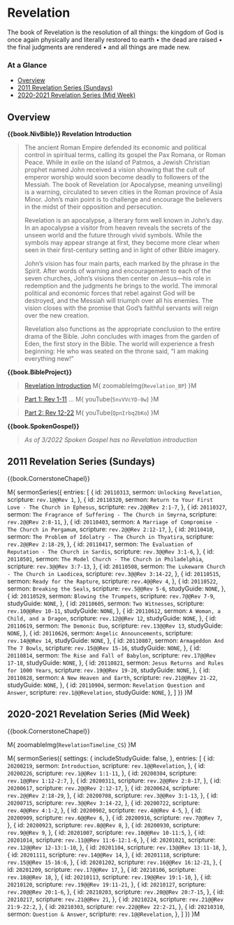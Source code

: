 # Revelation

The book of Revelation is the resolution of all things: the kingdom of
God is once again physically and literally restored to earth &bull;
the dead are raised &bull; the final judgments are rendered &bull; and
all things are made new.


### At a Glance

- [Overview](#overview)
- [2011 Revelation Series (Sundays)](#2011-revelation-series-sundays)
- [2020-2021 Revelation Series (Mid Week)](#2020-2021-revelation-series-mid-week)


## Overview


**{{book.NivBible}} Revelation Introduction**

> The ancient Roman Empire defended its economic and political control
> in spiritual terms, calling its gospel the Pax Romana, or Roman
> Peace. While in exile on the island of Patmos, a Jewish Christian
> prophet named John received a vision showing that the cult of emperor
> worship would soon become deadly to followers of the Messiah. The book
> of Revelation (or Apocalypse, meaning unveiling) is a warning,
> circulated to seven cities in the Roman province of Asia Minor. John’s
> main point is to challenge and encourage the believers in the midst of
> their opposition and persecution.
> 
> Revelation is an apocalypse, a literary form well known in John’s
> day. In an apocalypse a visitor from heaven reveals the secrets of the
> unseen world and the future through vivid symbols. While the symbols
> may appear strange at first, they become more clear when seen in their
> first-century setting and in light of other Bible imagery.
> 
> John’s vision has four main parts, each marked by the phrase in the
> Spirit. After words of warning and encouragement to each of the seven
> churches, John’s visions then center on Jesus—his role in redemption
> and the judgments he brings to the world. The immoral political and
> economic forces that rebel against God will be destroyed, and the
> Messiah will triumph over all his enemies. The vision closes with the
> promise that God’s faithful servants will reign over the new creation.
> 
> Revelation also functions as the appropriate conclusion to the entire
> drama of the Bible. John concludes with images from the garden of
> Eden, the first story in the Bible. The world will experience a fresh
> beginning: He who was seated on the throne said, “I am making
> everything new!”


**{{book.BibleProject}}**

> [Revelation Introduction](https://bibleproject.com/explore/video/revelation/)
M{ zoomableImg(`Revelation_BP`) }M

> [Part 1: Rev 1-11](https://bibleproject.com/explore/video/revelation-1-11/) ...
M{ youTube(`5nvVVcYD-0w`) }M

> [Part 2: Rev 12-22](https://bibleproject.com/explore/video/revelation-12-22/)
M{ youTube(`QpnIrbq2bKo`) }M


<!-- NOTE:  layout for "cell phone" responsive show/hide -->

**{{book.SpokenGospel}}**

> _As of 3/2022 Spoken Gospel has no Revelation introduction_


## 2011 Revelation Series (Sundays)

{{book.CornerstoneChapel}}

M{ sermonSeries({
  entries: [
    { id: `20110313`, sermon: `Unlocking Revelation`,                                scripture: `rev.1@@Rev 1`,       },
    { id: `20110320`, sermon: `Return to Your First Love - The Church in Ephesus`,   scripture: `rev.2@@Rev 2:1-7`,   },
    { id: `20110327`, sermon: `The Fragrance of Suffering - The Church in Smyrna`,   scripture: `rev.2@@Rev 2:8-11`,  },
    { id: `20110403`, sermon: `A Marriage of Compromise - The Church in Pergamum`,   scripture: `rev.2@@Rev 2:12-17`, },
    { id: `20110410`, sermon: `The Problem of Idolatry - The Church in Thyatira`,    scripture: `rev.2@@Rev 2:18-29`, },
    { id: `20110417`, sermon: `The Evaluation of Reputation - The Church in Sardis`, scripture: `rev.3@@Rev 3:1-6`,   },
    { id: `20110501`, sermon: `The Model Church - The Church in Philadelphia`,       scripture: `rev.3@@Rev 3:7-13`,  },
    { id: `20110508`, sermon: `The Lukewarm Church - The Church in Laodicea`,        scripture: `rev.3@@Rev 3:14-22`, },
    { id: `20110515`, sermon: `Ready for the Rapture`,                               scripture: `rev.4@@Rev 4`,       },
    { id: `20110522`, sermon: `Breaking the Seals`,                                  scripture: `rev.5@@Rev 5-6`,     studyGuide: `NONE`, },
    { id: `20110529`, sermon: `Blowing the Trumpets`,                                scripture: `rev.7@@Rev 7-9`,     studyGuide: `NONE`, },
    { id: `20110605`, sermon: `Two Witnesses`,                                       scripture: `rev.10@@Rev 10-11`,  studyGuide: `NONE`, },
    { id: `20110612`, sermon: `A Woman, a Child, and a Dragon`,                      scripture: `rev.12@@Rev 12`,     studyGuide: `NONE`, },
    { id: `20110619`, sermon: `The Demonic Duo`,                                     scripture: `rev.13@@Rev 13`,     studyGuide: `NONE`, },
    { id: `20110626`, sermon: `Angelic Announcements`,                               scripture: `rev.14@@Rev 14`,     studyGuide: `NONE`, },
    { id: `20110807`, sermon: `Armageddon And The 7 Bowls`,                          scripture: `rev.15@@Rev 15-16`,  studyGuide: `NONE`, },
    { id: `20110814`, sermon: `The Rise and Fall of Babylon`,                        scripture: `rev.17@@Rev 17-18`,  studyGuide: `NONE`, },
    { id: `20110821`, sermon: `Jesus Returns and Rules for 1000 Years`,              scripture: `rev.19@@Rev 19-20`,  studyGuide: `NONE`, },
    { id: `20110828`, sermon: `A New Heaven and Earth`,                              scripture: `rev.21@@Rev 21-22`,  studyGuide: `NONE`, },
    { id: `20110904`, sermon: `Revelation Question and Answer`,                      scripture: `rev.1@@Revelation`,  studyGuide: `NONE`, },
  ]
}) }M


## 2020-2021 Revelation Series (Mid Week)

{{book.CornerstoneChapel}}

M{ zoomableImg(`RevelationTimeline_CS`) }M

M{ sermonSeries({
  settings: {
    includeStudyGuide: false,
  },
  entries: [
    { id: `20200219`, sermon: `Introduction`,      scripture: `rev.1@@Revelation`,       },
    { id: `20200226`,                              scripture: `rev.1@@Rev 1:1-11`,       },
    { id: `20200304`,                              scripture: `rev.1@@Rev 1:12-2:7`,     },
    { id: `20200311`,                              scripture: `rev.2@@Rev 2:8-17`,       },
    { id: `20200617`,                              scripture: `rev.2@@Rev 2:12-17`,      },
    { id: `20200624`,                              scripture: `rev.2@@Rev 2:18-29`,      },
    { id: `20200708`,                              scripture: `rev.3@@Rev 3:1-13`,       },
    { id: `20200715`,                              scripture: `rev.3@@Rev 3:14-22`,      },
    { id: `20200722`,                              scripture: `rev.4@@Rev 4:1-2`,        },
    { id: `20200902`,                              scripture: `rev.4@@Rev 4-5`,          },
    { id: `20200909`,                              scripture: `rev.6@@Rev 6`,            },
    { id: `20200916`,                              scripture: `rev.7@@Rev 7`,            },
    { id: `20200923`,                              scripture: `rev.8@@Rev 8`,            },
    { id: `20200930`,                              scripture: `rev.9@@Rev 9`,            },
    { id: `20201007`,                              scripture: `rev.10@@Rev 10-11:5`,     },
    { id: `20201014`,                              scripture: `rev.11@@Rev 11:6-12:1-6`, },
    { id: `20201021`,                              scripture: `rev.12@@Rev 12-13:1-10`,  },
    { id: `20201104`,                              scripture: `rev.13@@Rev 13:11-18`,    },
    { id: `20201111`,                              scripture: `rev.14@@Rev 14`,          },
    { id: `20201118`,                              scripture: `rev.15@@Rev 15-16:6`,     },
    { id: `20201202`,                              scripture: `rev.16@@Rev 16:12-21`,    },
    { id: `20201209`,                              scripture: `rev.17@@Rev 17`,          },
    { id: `20210106`,                              scripture: `rev.18@@Rev 18`,          },
    { id: `20210113`,                              scripture: `rev.19@@Rev 19:1-10`,     },
    { id: `20210120`,                              scripture: `rev.19@@Rev 19:11-21`,    },
    { id: `20210127`,                              scripture: `rev.20@@Rev 20:1-6`,      },
    { id: `20210203`,                              scripture: `rev.20@@Rev 20:7-15`,     },
    { id: `20210217`,                              scripture: `rev.21@@Rev 21`,          },
    { id: `20210224`,                              scripture: `rev.21@@Rev 21:9-22:2`,   },
    { id: `20210303`,                              scripture: `rev.22@@Rev 22:2-21`,     },
    { id: `20210310`, sermon: `Question & Answer`, scripture: `rev.1@@Revelation`,       },
  ]
}) }M
